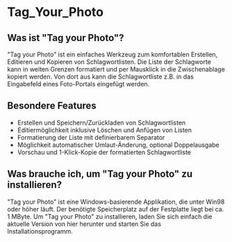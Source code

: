 # Tag_Your_Photo
## Was ist "Tag your Photo"?
"Tag your Photo" ist ein einfaches Werkzeug zum komfortablen Erstellen, Editieren und Kopieren von Schlagwortlisten. Die Liste der Schlagworte kann in weiten Grenzen formatiert und per Mausklick in die Zwischenablage kopiert werden. Von dort aus kann die Schlagwortliste z.B. in das Eingabefeld eines Foto-Portals eingefügt werden.

## Besondere Features
- Erstellen und Speichern/Zurückladen von Schlagwortlisten
- Editiermöglichkeit inklusive Löschen und Anfügen von Listen
- Formatierung der Liste mit definierbarem Separator
- Möglichkeit automatischer Umlaut-Änderung, optional Doppelausgabe
- Vorschau und 1-Klick-Kopie der formatierten Schlagwortliste

## Was brauche ich, um "Tag your Photo" zu installieren?
"Tag your Photo" ist eine Windows-basierende Applikation, die unter Win98 oder höher läuft. Der benötigte Speicherplatz auf der Festplatte liegt bei ca. 1 MByte. Um "Tag your Photo" zu installieren, laden Sie sich einfach die aktuelle Version von hier herunter und starten Sie das Installationsprogramm.
